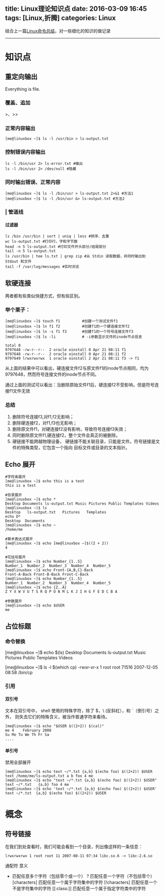 title: Linux理论知识点 
date: 2016-03-09 16:45
tags: [Linux,折腾]
categories: Linux
---

结合上一篇[Linux命令总结](http:#b.fengbl.cn/2016/03/08/Linux-normal-direction/)，对一些细化的知识的做记录

<!-- more -->

---
# 知识点

## 重定向输出

Everything is file.

### 覆盖、追加

\>、>>

### 正常内容输出

    [me@linuxbox ~]$ ls -l /usr/bin > ls-output.txt

### 控制错误内容输出

    ls -l /bin/usr 2> ls-error.txt #输出
    ls -l /bin/usr 2> /dev/null #隐藏

### 同时输出错误、正常内容

    [me@linuxbox ~]$ ls -l /bin/usr > ls-output.txt 2>&1 #方法1
    [me@linuxbox ~]$ ls -l /bin/usr &> ls-output.txt #方法2

### | 管道线

#### 过滤器

    ls /bin /usr/bin | sort | uniq | less #排序、去重
    wc ls-output.txt #打印行，字和字节数
    head -n 5 ls-output.txt #打印文件开头部分/结尾部分
    tail -n 5 ls-output.txt
    ls /usr/bin | tee ls.txt | grep zip #从 Stdin 读取数据，并同时输出到 Stdout 和文件
    tail -f /var/log/messages #实时浏览

## 软硬连接

两者都有些类似快捷方式，但有些区别。

### 举个栗子：

    [me@linuxbox ~]$ touch f1          #创建一个测试文件f1
    [me@linuxbox ~]$ ln f1 f2          #创建f1的一个硬连接文件f2
    [me@linuxbox ~]$ ln -s f1 f3       #创建f1的一个符号连接文件f3
    [me@linuxbox ~]$ ls -li            # -i参数显示文件的inode节点信息

    total 0
    9797648 -rw-r--r--  2 oracle oinstall 0 Apr 21 08:11 f1
    9797648 -rw-r--r--  2 oracle oinstall 0 Apr 21 08:11 f2
    9797649 lrwxrwxrwx  1 oracle oinstall 2 Apr 21 08:11 f3 -> f1

从上面的结果中可以看出，硬连接文件f2与原文件f1的inode节点相同，均为9797648，然而符号连接文件的inode节点不同。

通过上面的测试可以看出：当删除原始文件f1后，硬连接f2不受影响，但是符号连接f1文件无效

### 总结
1. 删除符号连接f3,对f1,f2无影响；
2. 删除硬连接f2，对f1,f3也无影响；
3. 删除原文件f1，对硬连接f2没有影响，导致符号连接f3失效；
4. 同时删除原文件f1,硬连接f2，整个文件会真正的被删除。
5. 硬链接不能跨越物理设备， 硬链接不能关联目录，只能是文件。符号链接是文件的特殊类型，它包含一个指向 目标文件或目录的文本指针。

## Echo 展开
	#字符串展开
    [me@linuxbox ~]$ echo this is a test
    this is a test
    
    #目录展开
    [me@linuxbox ~]$ echo *
    Desktop Documents ls-output.txt Music Pictures Public Templates Videos
    [me@linuxbox ~]$ ls
    Desktop   ls-output.txt   Pictures   Templates
    echo D*
    Desktop  Documents
    [me@linuxbox ~]$ echo ~
    /home/me
    
    #算术表达式展开
    [me@linuxbox ~]$ echo [me@linuxbox ~]$((2 + 2))
    4
    
    #花括号展开
    [me@linuxbox ~]$ echo Number_{1..5}
	Number_1  Number_2  Number_3  Number_4  Number_5
	[me@linuxbox ~]$ echo Front-{A,B,C}-Back
	Front-A-Back Front-B-Back Front-C-Back
	[me@linuxbox ~]$ echo Number_{1..5}
	Number_1  Number_2  Number_3  Number_4  Number_5
	[me@linuxbox ~]$ echo {Z..A}
	Z Y X W V U T S R Q P O N M L K J I H G F E D C B A
	
	#参数展开
	[me@linuxbox ~]$ echo $USER
	me

## 占位标题

### 命令替换

[me@linuxbox ~]$ echo $(ls)
Desktop Documents ls-output.txt Music Pictures Public Templates
Videos

[me@linuxbox ~]$ ls -l $(which cp)
-rwxr-xr-x 1 root root 71516 2007-12-05 08:58 /bin/cp

### 引用

#### 双引号

文本在双引号中， shell 使用的特殊字符，除了 $，\ (反斜杠），和 `（倒引号）之外， 则失去它们的特殊含义，被当作普通字符来看待。

    [me@linuxbox ~]$ echo "$USER $((2+2)) $(cal)"
    me 4    February 2008
    Su Mo Tu We Th Fr Sa
    ....
#### 单引号
禁用全部展开

    [me@linuxbox ~]$ echo text ~/*.txt {a,b} $(echo foo) $((2+2)) $USER
    text /home/me/ls-output.txt a b foo 4 me
    [me@linuxbox ~]$ echo "text ~/*.txt {a,b} $(echo foo) $((2+2)) $USER"
    text ~/*.txt   {a,b} foo 4 me
    [me@linuxbox ~]$ echo 'text ~/*.txt {a,b} $(echo foo) $((2+2)) $USER'
    text ~/*.txt  {a,b} $(echo foo) $((2+2)) $USER

# 概念

## 符号链接

在我们到处查看时，我们可能会看到一个目录，列出像这样的一条信息：

    lrwxrwxrwx 1 root root 11 2007-08-11 07:34 libc.so.6 -> libc-2.6.so


通配符	意义
*	匹配任意多个字符（包括零个或一个）
?	匹配任意一个字符（不包括零个）
[characters]	匹配任意一个属于字符集中的字符
[!characters]	匹配任意一个不是字符集中的字符
[[:class:]]	匹配任意一个属于指定字符类中的字符





